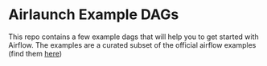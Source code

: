 # Airlaunch Example DAGs

This repo contains a few example dags that will help you to get started with Airflow. 
The examples are a curated subset of the official airflow examples (find them [here](https://github.com/apache/airflow/tree/master/airflow/example_dags))